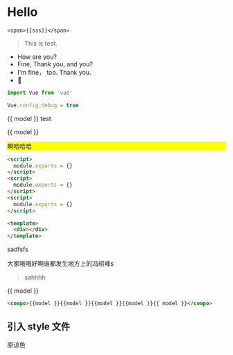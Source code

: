 
# Hello

`<span>{{sss}}</span>`

> This is test.

- How are you?
- Fine, Thank you, and you?
- I'm fine， too. Thank you.
- 🌚

```javascript
import Vue from 'vue'

Vue.config.debug = true
```

<div>
  {{ model }} test
</div>

<compo>{{ model }}</compo>

<div
  class="abc"
  @click="show = false">
  啊哈哈哈
</div>

```html
<script>
  module.exports = {}
</script>
<script>
  module.exports = {}
</script>
<script>
  module.exports = {}
</script>

<template>
  <div></div>
</template>
```

<style scoped>
  .abc {
    background-color: yellow;
  }
</style>

<style scoped>
  .abc {
    background-color: yellow;
  }
</style>

<div>
</div>

sadfsfs

大家哦哦好啊谁都发生地方上的冯绍峰s

> sahhhh

<compo>{{ model }}</compo>

```html
<compo>{{model }}{{model }}{{model }}{{model }}{{ model }}</compo>
```

<script>
  module.exports = {
    components: {
      compo: {
        render(h) {
          return h('div', {
            style: {
              background: 'red'
            }
          }, this.$slots.default);
        }
      }
    },

    data () {
      return {
        model: 'abc'
      }
    }
  }
</script>

<style src="./custom.css"></style>

## 引入 style 文件

<div class="custom">
  原谅色
</div>
